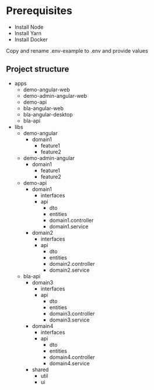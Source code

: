 # Prerequisites

- Install Node
- Install Yarn
- Install Docker

Copy and rename .env-example to .env and provide values

## Project structure

- apps
  - demo-angular-web
  - demo-admin-angular-web
  - demo-api
  - bla-angular-web
  - bla-angular-desktop
  - bla-api
- libs
  - demo-angular
    - domain1
      - feature1
      - feature2
  - demo-admin-angular
    - domain1
      - feature1
      - feature2
  - demo-api
    - domain1
      - interfaces
      - api
        - dto
        - entities
        - domain1.controller
        - domain1.service
    - domain2
      - interfaces
      - api
        - dto
        - entities
        - domain2.controller
        - domain2.service
  - bla-api
    - domain3
      - interfaces
      - api
        - dto
        - entities
        - domain3.controller
        - domain3.service
    - domain4
      - interfaces
      - api
        - dto
        - entities
        - domain4.controller
        - domain4.service
    - shared
      - util
      - ui

